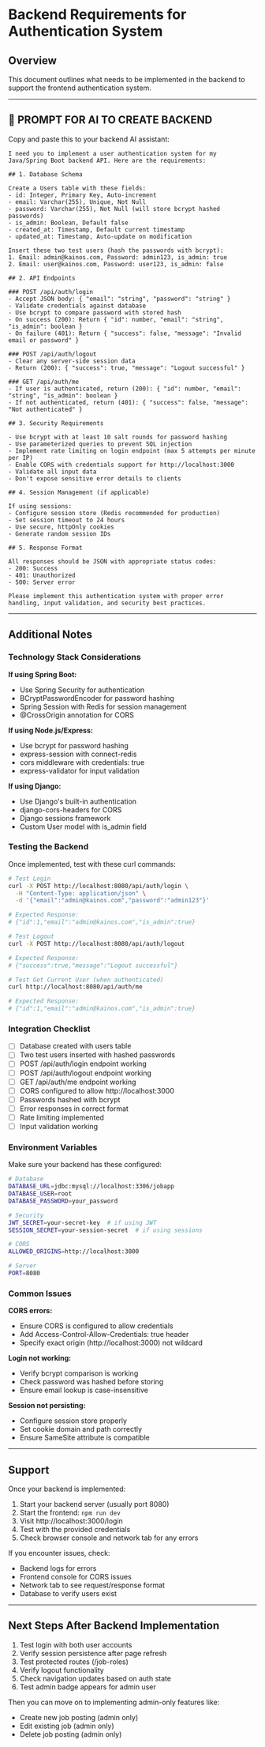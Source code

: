 # Backend Requirements for Authentication System

## Overview
This document outlines what needs to be implemented in the backend to support the frontend authentication system.

---

## 🎯 PROMPT FOR AI TO CREATE BACKEND

Copy and paste this to your backend AI assistant:

```
I need you to implement a user authentication system for my Java/Spring Boot backend API. Here are the requirements:

## 1. Database Schema

Create a Users table with these fields:
- id: Integer, Primary Key, Auto-increment
- email: Varchar(255), Unique, Not Null
- password: Varchar(255), Not Null (will store bcrypt hashed passwords)
- is_admin: Boolean, Default false
- created_at: Timestamp, Default current timestamp
- updated_at: Timestamp, Auto-update on modification

Insert these two test users (hash the passwords with bcrypt):
1. Email: admin@kainos.com, Password: admin123, is_admin: true
2. Email: user@kainos.com, Password: user123, is_admin: false

## 2. API Endpoints

### POST /api/auth/login
- Accept JSON body: { "email": "string", "password": "string" }
- Validate credentials against database
- Use bcrypt to compare password with stored hash
- On success (200): Return { "id": number, "email": "string", "is_admin": boolean }
- On failure (401): Return { "success": false, "message": "Invalid email or password" }

### POST /api/auth/logout
- Clear any server-side session data
- Return (200): { "success": true, "message": "Logout successful" }

### GET /api/auth/me
- If user is authenticated, return (200): { "id": number, "email": "string", "is_admin": boolean }
- If not authenticated, return (401): { "success": false, "message": "Not authenticated" }

## 3. Security Requirements

- Use bcrypt with at least 10 salt rounds for password hashing
- Use parameterized queries to prevent SQL injection
- Implement rate limiting on login endpoint (max 5 attempts per minute per IP)
- Enable CORS with credentials support for http://localhost:3000
- Validate all input data
- Don't expose sensitive error details to clients

## 4. Session Management (if applicable)

If using sessions:
- Configure session store (Redis recommended for production)
- Set session timeout to 24 hours
- Use secure, httpOnly cookies
- Generate random session IDs

## 5. Response Format

All responses should be JSON with appropriate status codes:
- 200: Success
- 401: Unauthorized
- 500: Server error

Please implement this authentication system with proper error handling, input validation, and security best practices.
```

---

## Additional Notes

### Technology Stack Considerations

**If using Spring Boot:**
- Use Spring Security for authentication
- BCryptPasswordEncoder for password hashing
- Spring Session with Redis for session management
- @CrossOrigin annotation for CORS

**If using Node.js/Express:**
- Use bcrypt for password hashing
- express-session with connect-redis
- cors middleware with credentials: true
- express-validator for input validation

**If using Django:**
- Use Django's built-in authentication
- django-cors-headers for CORS
- Django sessions framework
- Custom User model with is_admin field

### Testing the Backend

Once implemented, test with these curl commands:

```bash
# Test Login
curl -X POST http://localhost:8080/api/auth/login \
  -H "Content-Type: application/json" \
  -d '{"email":"admin@kainos.com","password":"admin123"}'

# Expected Response:
# {"id":1,"email":"admin@kainos.com","is_admin":true}

# Test Logout
curl -X POST http://localhost:8080/api/auth/logout

# Expected Response:
# {"success":true,"message":"Logout successful"}

# Test Get Current User (when authenticated)
curl http://localhost:8080/api/auth/me

# Expected Response:
# {"id":1,"email":"admin@kainos.com","is_admin":true}
```

### Integration Checklist

- [ ] Database created with users table
- [ ] Two test users inserted with hashed passwords
- [ ] POST /api/auth/login endpoint working
- [ ] POST /api/auth/logout endpoint working
- [ ] GET /api/auth/me endpoint working
- [ ] CORS configured to allow http://localhost:3000
- [ ] Passwords hashed with bcrypt
- [ ] Error responses in correct format
- [ ] Rate limiting implemented
- [ ] Input validation working

### Environment Variables

Make sure your backend has these configured:

```bash
# Database
DATABASE_URL=jdbc:mysql://localhost:3306/jobapp
DATABASE_USER=root
DATABASE_PASSWORD=your_password

# Security
JWT_SECRET=your-secret-key  # if using JWT
SESSION_SECRET=your-session-secret  # if using sessions

# CORS
ALLOWED_ORIGINS=http://localhost:3000

# Server
PORT=8080
```

### Common Issues

**CORS errors:**
- Ensure CORS is configured to allow credentials
- Add Access-Control-Allow-Credentials: true header
- Specify exact origin (http://localhost:3000) not wildcard

**Login not working:**
- Verify bcrypt comparison is working
- Check password was hashed before storing
- Ensure email lookup is case-insensitive

**Session not persisting:**
- Configure session store properly
- Set cookie domain and path correctly
- Ensure SameSite attribute is compatible

---

## Support

Once your backend is implemented:

1. Start your backend server (usually port 8080)
2. Start the frontend: `npm run dev`
3. Visit http://localhost:3000/login
4. Test with the provided credentials
5. Check browser console and network tab for any errors

If you encounter issues, check:
- Backend logs for errors
- Frontend console for CORS issues
- Network tab to see request/response format
- Database to verify users exist

---

## Next Steps After Backend Implementation

1. Test login with both user accounts
2. Verify session persistence after page refresh
3. Test protected routes (/job-roles)
4. Verify logout functionality
5. Check navigation updates based on auth state
6. Test admin badge appears for admin user

Then you can move on to implementing admin-only features like:
- Create new job posting (admin only)
- Edit existing job (admin only)
- Delete job posting (admin only)
